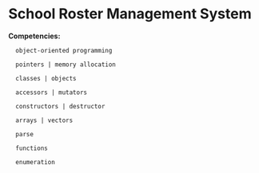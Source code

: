 # School Roster Management System


**Competencies:**

      
      object-oriented programming

      pointers | memory allocation

      classes | objects

      accessors | mutators

      constructors | destructor
      
      arrays | vectors

      parse

      functions
      
      enumeration

